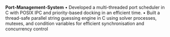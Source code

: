 **Port-Management-System**
• Developed a multi-threaded port scheduler in C with POSIX IPC and priority-based docking in an efficient time.
• Built a thread-safe parallel string guessing engine in C using solver processes, mutexes, and condition variables for efficient
synchronisation and concurrency control
